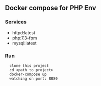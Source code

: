 ## Docker compose for PHP Env

### Services
  * httpd:latest
  * php:7.3-fpm
  * mysql:latest

### Run
```
  clone this project
  cd <path_to_project>
  docker-compose up
  watching on port: 8080
```
  

